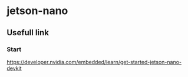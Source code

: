 # jetson-nano

## Usefull link
### Start
https://developer.nvidia.com/embedded/learn/get-started-jetson-nano-devkit
